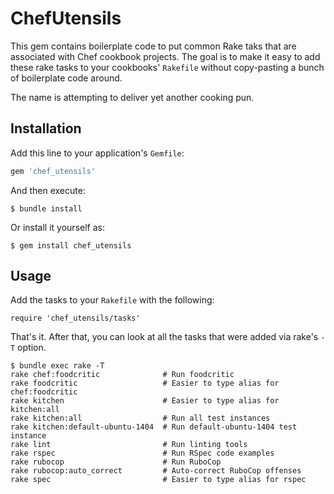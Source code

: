 # ChefUtensils

This gem contains boilerplate code to put common Rake taks that are
associated with Chef cookbook projects. The goal is to make it easy to
add these rake tasks to your cookbooks' `Rakefile` without copy-pasting
a bunch of boilerplate code around.

The name is attempting to deliver yet another cooking pun.

## Installation

Add this line to your application's `Gemfile`:

```ruby
gem 'chef_utensils'
```

And then execute:

    $ bundle install

Or install it yourself as:

    $ gem install chef_utensils

## Usage

Add the tasks to your `Rakefile` with the following:

```
require 'chef_utensils/tasks'
```

That's it. After that, you can look at all the tasks that were added via rake's `-T` option.

    $ bundle exec rake -T
    rake chef:foodcritic              # Run foodcritic
    rake foodcritic                   # Easier to type alias for chef:foodcritic
    rake kitchen                      # Easier to type alias for kitchen:all
    rake kitchen:all                  # Run all test instances
    rake kitchen:default-ubuntu-1404  # Run default-ubuntu-1404 test instance
    rake lint                         # Run linting tools
    rake rspec                        # Run RSpec code examples
    rake rubocop                      # Run RuboCop
    rake rubocop:auto_correct         # Auto-correct RuboCop offenses
    rake spec                         # Easier to type alias for rspec

